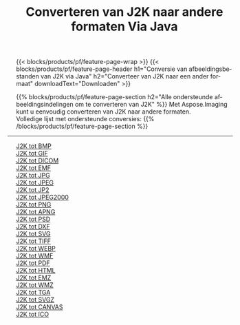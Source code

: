 ﻿---
title: Converteren van J2K naar andere formaten Via Java 
weight: 3920
url: /nl/java/conversion/from/j2k 
lang: nl
langdirlevel: 2
locales: zh-hans,ja,it,ru,de,es,fr,nl,id,lt,pl,pt,vi,tr,ko,zh-hant,ar,hi,th,sv,cs,uk,he
description: Met behulp van Aspose.Imaging kunt u eenvoudig converteren van J2K naar een ander formaat
---

{{< blocks/products/pf/feature-page-wrap >}}
{{< blocks/products/pf/feature-page-header h1="Conversie van afbeeldingsbestanden van J2K via Java" h2="Converteer van J2K naar een ander formaat" downloadText="Downloaden" >}}


{{% blocks/products/pf/feature-page-section  h2="Alle ondersteunde afbeeldingsindelingen om te converteren van J2K" %}}
Met Aspose.Imaging kunt u eenvoudig converteren van J2K naar andere formaten.
<br/>
Volledige lijst met ondersteunde conversies:
{{% /blocks/products/pf/feature-page-section %}}
<div class="container-fluid productfamilypage bg-gray">
    <div class="convertypes bg-gray agp-content section">
        <div class="container">
		<hr style="margin-left:-20px;"/>
		<div class="row other-converters">
		    <div class='col-md-2 other-converter remove-lp remove-rp'><a href="/imaging/nl/java/conversion/j2k-to-bmp" >J2K tot BMP</a></div><div class='col-md-2 other-converter remove-lp remove-rp'><a href="/imaging/nl/java/conversion/j2k-to-gif" >J2K tot GIF</a></div><div class='col-md-2 other-converter remove-lp remove-rp'><a href="/imaging/nl/java/conversion/j2k-to-dicom" >J2K tot DICOM</a></div><div class='col-md-2 other-converter remove-lp remove-rp'><a href="/imaging/nl/java/conversion/j2k-to-emf" >J2K tot EMF</a></div><div class='col-md-2 other-converter remove-lp remove-rp'><a href="/imaging/nl/java/conversion/j2k-to-jpg" >J2K tot JPG</a></div><div class='col-md-2 other-converter remove-lp remove-rp'><a href="/imaging/nl/java/conversion/j2k-to-jpeg" >J2K tot JPEG</a></div><div class='col-md-2 other-converter remove-lp remove-rp'><a href="/imaging/nl/java/conversion/j2k-to-jp2" >J2K tot JP2</a></div><div class='col-md-2 other-converter remove-lp remove-rp'><a href="/imaging/nl/java/conversion/j2k-to-jpeg2000" >J2K tot JPEG2000</a></div><div class='col-md-2 other-converter remove-lp remove-rp'><a href="/imaging/nl/java/conversion/j2k-to-png" >J2K tot PNG</a></div><div class='col-md-2 other-converter remove-lp remove-rp'><a href="/imaging/nl/java/conversion/j2k-to-apng" >J2K tot APNG</a></div><div class='col-md-2 other-converter remove-lp remove-rp'><a href="/imaging/nl/java/conversion/j2k-to-psd" >J2K tot PSD</a></div><div class='col-md-2 other-converter remove-lp remove-rp'><a href="/imaging/nl/java/conversion/j2k-to-dxf" >J2K tot DXF</a></div><div class='col-md-2 other-converter remove-lp remove-rp'><a href="/imaging/nl/java/conversion/j2k-to-svg" >J2K tot SVG</a></div><div class='col-md-2 other-converter remove-lp remove-rp'><a href="/imaging/nl/java/conversion/j2k-to-tiff" >J2K tot TIFF</a></div><div class='col-md-2 other-converter remove-lp remove-rp'><a href="/imaging/nl/java/conversion/j2k-to-webp" >J2K tot WEBP</a></div><div class='col-md-2 other-converter remove-lp remove-rp'><a href="/imaging/nl/java/conversion/j2k-to-wmf" >J2K tot WMF</a></div><div class='col-md-2 other-converter remove-lp remove-rp'><a href="/imaging/nl/java/conversion/j2k-to-pdf" >J2K tot PDF</a></div><div class='col-md-2 other-converter remove-lp remove-rp'><a href="/imaging/nl/java/conversion/j2k-to-html" >J2K tot HTML</a></div><div class='col-md-2 other-converter remove-lp remove-rp'><a href="/imaging/nl/java/conversion/j2k-to-emz" >J2K tot EMZ</a></div><div class='col-md-2 other-converter remove-lp remove-rp'><a href="/imaging/nl/java/conversion/j2k-to-wmz" >J2K tot WMZ</a></div><div class='col-md-2 other-converter remove-lp remove-rp'><a href="/imaging/nl/java/conversion/j2k-to-tga" >J2K tot TGA</a></div><div class='col-md-2 other-converter remove-lp remove-rp'><a href="/imaging/nl/java/conversion/j2k-to-svgz" >J2K tot SVGZ</a></div><div class='col-md-2 other-converter remove-lp remove-rp'><a href="/imaging/nl/java/conversion/j2k-to-canvas" >J2K tot CANVAS</a></div><div class='col-md-2 other-converter remove-lp remove-rp'><a href="/imaging/nl/java/conversion/j2k-to-ico" >J2K tot ICO</a></div>
                </div>
        </div>
    </div>
</div>
<br/>

